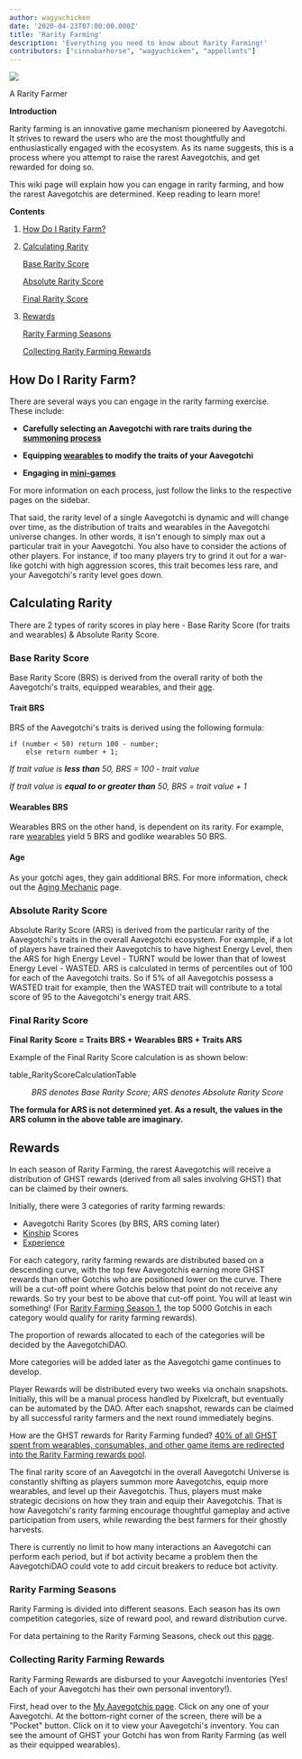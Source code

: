 ```yaml
---
author: wagyuchicken
date: '2020-04-23T07:00:00.000Z'
title: 'Rarity Farming'
description: 'Everything you need to know about Rarity Farming!'
contributors: ["cinnabarhorse", "wagyuchicken", "appellants"]
---
```


<div class="headerImageContainer">
<img class="headerImage" src="/rarity-farming/rarity-farming.png">
<p class="headerImageText">A Rarity Farmer</p>
</div>

**Introduction**

Rarity farming is an innovative game mechanism pioneered by Aavegotchi. It strives to reward the users who are the most thoughtfully and enthusiastically engaged with the ecosystem. As its name suggests, this is a process where you attempt to raise the rarest Aavegotchis, and get rewarded for doing so. 

This wiki page will explain how you can engage in rarity farming, and how the rarest Aavegotchis are determined. Keep reading to learn more!

<div class="contentsBox">

**Contents**

<ol>
<li><a href=#how-do-i-rarity-farm->How Do I Rarity Farm?</a></p>
<li><a href=#calculating-rarity>Calculating Rarity</a></li>
<p><a href=#base-rarity-score>Base Rarity Score</a></p>
<p><a href=#absolute-rarity-score>Absolute Rarity Score</a></p>
<p><a href=#final-rarity-score>Final Rarity Score</a></p>
<li><a href=#rewards>Rewards</a></li>
<p><a href=#rarity-farming-seasons>Rarity Farming Seasons</a></p>
<p><a href=#collecting-rarity-farming-rewards>Collecting Rarity Farming Rewards</a></p>
</ol>

</div>


## **How Do I Rarity Farm?**
There are several ways you can engage in the rarity farming exercise. These include:

* **Carefully selecting an Aavegotchi with rare traits during the [summoning process](/portals)**

* **Equipping [wearables](/wearables) to modify the traits of your Aavegotchi**

* **Engaging in [mini-games](/minigames)**

For more information on each process, just follow the links to the respective pages on the sidebar.

That said, the rarity level of a single Aavegotchi is dynamic and will change over time, as the distribution of traits and wearables in the Aavegotchi universe changes. In other words, it isn't enough to simply max out a particular trait in your Aavegotchi. You also have to consider the actions of other players. For instance, if too many players try to grind it out for a war-like gotchi with high aggression scores, this trait becomes less rare, and your Aavegotchi's rarity level goes down.

## **Calculating Rarity**

There are 2 types of rarity scores in play here - Base Rarity Score (for traits and wearables) & Absolute Rarity Score.

### Base Rarity Score

Base Rarity Score (BRS) is derived from the overall rarity of both the Aavegotchi's traits, equipped wearables, and their [age](/aging-mechanic).

#### Trait BRS

BRS of the Aavegotchi's traits is derived using the following formula:

```
if (number < 50) return 100 - number;
	else return number + 1;
```

*If trait value is **less than** 50, BRS = 100 - trait value*

*If trait value is **equal to or greater than** 50, BRS = trait value + 1*

#### Wearables BRS

Wearables BRS on the other hand, is dependent on its rarity. For example, rare [wearables](/wearables) yield 5 BRS and godlike wearables 50 BRS.

#### Age

As your gotchi ages, they gain additional BRS. For more information, check out the [Aging Mechanic](/aging-mechanic) page.

### Absolute Rarity Score

Absolute Rarity Score (ARS) is derived from the particular rarity of the Aavegotchi's traits in the overall Aavegotchi ecosystem. For example, if a lot of players have trained their Aavegotchis to have highest Energy Level, then the ARS for high Energy Level - TURNT would be lower than that of lowest Energy Level - WASTED. ARS is calculated in terms of percentiles out of 100 for each of the Aavegotchi traits. So if 5% of all Aavegotchis possess a WASTED trait for example, then the WASTED trait will contribute to a total score of 95 to the Aavegotchi's energy trait ARS. 

### Final Rarity Score

<b>Final Rarity Score = Traits BRS + Wearables BRS + Traits ARS</b>

Example of the Final Rarity Score calculation is as shown below:

table_RarityScoreCalculationTable
<p style="margin-left: 2.8em"><i>BRS denotes Base Rarity Score; ARS denotes Absolute Rarity Score</i></p>

**The formula for ARS is not determined yet. As a result, the values in the ARS column in the above table are imaginary.**

## Rewards

In each season of Rarity Farming, the rarest Aavegotchis will receive a distribution of GHST rewards (derived from all sales involving GHST) that can be claimed by their owners.

Initially, there were 3 categories of rarity farming rewards:

* Aavegotchi Rarity Scores (by BRS, ARS coming later)
* [Kinship](/traits#kinship) Scores
* [Experience](/traits#experience)

For each category, rarity farming rewards are distributed based on a descending curve, with the top few Aavegotchis earning more GHST rewards than other Gotchis who are positioned lower on the curve. There will be a cut-off point where Gotchis below that point do not receive any rewards. So try your best to be above that cut-off point. You will at least win something! (For [Rarity Farming Season 1](https://aavegotchi.medium.com/aavegotchi-rarity-farming-season-1-rewards-finalized-2db81e9f66e8), the top 5000 Gotchis in each category would qualify for rarity farming rewards).

The proportion of rewards allocated to each of the categories will be decided by the AavegotchiDAO.

More categories will be added later as the Aavegotchi game continues to develop.

Player Rewards will be distributed every two weeks via onchain snapshots. Initially, this will be a manual process handled by Pixelcraft, but eventually can be automated by the DAO. After each snapshot, rewards can be claimed by all successful rarity farmers and the next round immediately begins.

How are the GHST rewards for Rarity Farming funded? [40% of all GHST spent from wearables, consumables, and other game items are redirected into the Rarity Farming rewards pool](https://aavegotchi.medium.com/rarity-farming-has-arrived-heres-how-to-play-1f1d3342dbc8).

The final rarity score of an Aavegotchi in the overall Aavegotchi Universe is constantly shifting as players summon more Aavegotchis, equip more wearables, and level up their Aavegotchis. Thus, players must make strategic decisions on how they train and equip their Aavegotchis. That is how Aavegotchi's rarity farming encourage thoughtful gameplay and active participation from users, while rewarding the best farmers for their ghostly harvests.

There is currently no limit to how many interactions an Aavegotchi can perform each period, but if bot activity became a problem then the AavegotchiDAO could vote to add circuit breakers to reduce bot activity.

### Rarity Farming Seasons

Rarity Farming is divided into different seasons. Each season has its own competition categories, size of reward pool, and reward distribution curve.

For data pertaining to the Rarity Farming Seasons, check out this [page](/rarity-farming-seasons).

### Collecting Rarity Farming Rewards

Rarity Farming Rewards are disbursed to your Aavegotchi inventories (Yes! Each of your Aavegotchi has their own personal inventory!).

First, head over to the [My Aavegotchis page](https://aavegotchi.com/aavegotchis). Click on any one of your Aavegotchi. At the bottom-right corner of the screen, there will be a "Pocket" button. Click on it to view your Aavegotchi's inventory. You can see the amount of GHST your Gotchi has won from Rarity Farming (as well as their equipped wearables).
